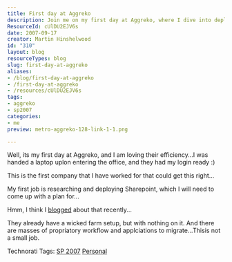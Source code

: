 ```yaml
---
title: First day at Aggreko
description: Join me on my first day at Aggreko, where I dive into deploying SharePoint and experience their impressive efficiency. Discover my journey and insights!
ResourceId: cUlDU2EJV6s
date: 2007-09-17
creator: Martin Hinshelwood
id: "310"
layout: blog
resourceTypes: blog
slug: first-day-at-aggreko
aliases:
- /blog/first-day-at-aggreko
- /first-day-at-aggreko
- /resources/cUlDU2EJV6s
tags:
- aggreko
- sp2007
categories:
- me
preview: metro-aggreko-128-link-1-1.png

---
```

Well, its my first day at Aggreko, and I am loving their efficiency...I was handed a laptop uplon entering the office, and they had my login ready :)

This is the first company that I have worked for that could get this right...

My first job is researching and deploying Sharepoint, which I will need to come up with a plan for...

Hmm, I think I [blogged](http://blog.hinshelwood.com/archive/2007/08/24/Sharepoint-planning.aspx) about that recently...

They already have a wicked farm setup, but with nothing on it. And there are masses of propriatory workflow and applciations to migrate...Thisis not a small job.

Technorati Tags: [SP 2007](http://technorati.com/tags/SP+2007) [Personal](http://technorati.com/tags/Personal)
